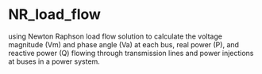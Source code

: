 # NR_load_flow
using Newton Raphson load flow solution to calculate the voltage magnitude (Vm) and phase angle (Va) at each bus, real power (P), and reactive power (Q) flowing through transmission lines and power injections at buses in a power system.
